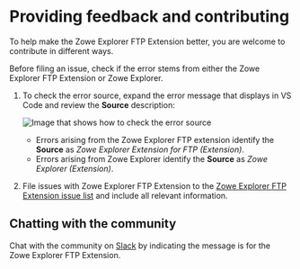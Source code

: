 # Providing feedback and contributing

To help make the Zowe Explorer FTP Extension better, you are welcome to contribute in different ways.

Before filing an issue, check if the error stems from either the Zowe Explorer FTP Extension or Zowe Explorer.

1. To check the error source, expand the error message that displays in VS Code and review the **Source** description:

    ![Image that shows how to check the error source](pathname:///stable/images/ze/ZE-ftp-find-source.gif)
    - Errors arising from the Zowe Explorer FTP extension identify the **Source** as *Zowe Explorer Extension for FTP (Extension)*.
    - Errors arising from Zowe Explorer identify the **Source** as *Zowe Explorer (Extension)*.

2. File issues with Zowe Explorer FTP Extension to the [Zowe Explorer FTP Extension issue list](https://github.com/zowe/zowe-explorer-ftp-extension/issues) and include all relevant information.

## Chatting with the community

Chat with the community on [Slack](https://openmainframeproject.slack.com/archives/CUVE37Z5F) by indicating the message is for the Zowe Explorer FTP Extension.
